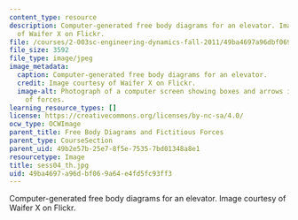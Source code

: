 ```yaml
---
content_type: resource
description: Computer-generated free body diagrams for an elevator. Image courtesy
  of Waifer X on Flickr.
file: /courses/2-003sc-engineering-dynamics-fall-2011/49ba4697a96dbf069a64e4fd5fc93ff3_sess04_th.jpg
file_size: 3592
file_type: image/jpeg
image_metadata:
  caption: Computer-generated free body diagrams for an elevator.
  credit: Image courtesy of Waifer X on Flickr.
  image-alt: Photograph of a computer screen showing boxes and arrows indicating directions
    of forces.
learning_resource_types: []
license: https://creativecommons.org/licenses/by-nc-sa/4.0/
ocw_type: OCWImage
parent_title: Free Body Diagrams and Fictitious Forces
parent_type: CourseSection
parent_uid: 49b2e57b-25e7-8f5e-7535-7bd01348a8e1
resourcetype: Image
title: sess04_th.jpg
uid: 49ba4697-a96d-bf06-9a64-e4fd5fc93ff3
---
```

Computer-generated free body diagrams for an elevator. Image courtesy of Waifer X on Flickr.